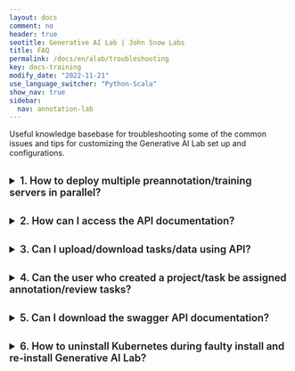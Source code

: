 ```yaml
---
layout: docs
comment: no
header: true
seotitle: Generative AI Lab | John Snow Labs
title: FAQ
permalink: /docs/en/alab/troubleshooting
key: docs-training
modify_date: "2022-11-21"
use_language_switcher: "Python-Scala"
show_nav: true
sidebar:
  nav: annotation-lab
---
```


<style>
  details {
    font-size: 16px;
    margin-bottom: 20px;
  }

  details > p:last-child {
    margin-bottom: 40px;
  }

  summary {
    font-size: 18px;
    font-weight: 600;
    margin-bottom: 10px;
  }

  .anchor {
    font-size: 30px;
    font-weight: 600;
    margin-bottom: 20px;
  }

  .shell-output pre.highlight {
    background-color: #efefef !important;
    color: #4e4e4e;
  }

  .shell-output pre.highlight .nb {
    color: #00a7fa;
  }

  .shell-output code {
    font-family: monospace;
  }

  pre {
    max-height: 500px;
  }
</style>

Useful knowledge basebase for troubleshooting some of the common issues and tips for customizing the Generative AI Lab set up and configurations.

<br />


<Element name="faq">

<details markdown="1">
<summary>1. How to deploy multiple preannotation/training servers in parallel?</summary>

By default the Generative AI Lab installation is configured to use only one model server. If you want to allow the deployment of multiple model servers (e.g. up to 3), open the `annotationlab-upgrader.sh` script located under the `artifacts` folder of your Generative AI Lab installation directory. Update the below configuration properties in the `annotaionlab-upgrader.sh` script for deploying upto 3 model servers.

```sh
--set airflow.model_server.count=3
--set model_server.count=3
```
Save the file and re-run this script for the changes to take effect.
</details>

<details markdown="1">
<summary>2. How can I access the API documentation?</summary>

API documentation is included in the Generative AI Lab setup. So you will need to first set up Generative AI Lab. Only _admin_ user can view the API documentation available under `Settings > API Integration`.

</details>

<details markdown="1">
<summary>3. Can I upload/download tasks/data using API?</summary>

Yes, it is possible to perform both the upload and download operations using API. There is import and export API for those operations. You can get more details about it from the API documentation.

</details>

<details markdown="1">
<summary>4. Can the user who created a project/task be assigned annotation/review tasks?</summary>

The project owner has by default all permissions (annotator, reviewer, manager). So we do not need to explicitly assign the annotator or reviewer role to the owner for the tasks.

</details>

<details markdown="1">
<summary>5. Can I download the swagger API documentation?</summary>

No. At present you can only access the API documentation directly from the API integration page under `Settings > API Integration`.

</details>

<details markdown="1">

<summary>6. How to uninstall Kubernetes during faulty install and re-install Generative AI Lab?</summary>

If you have access to backend CLI then you can follow the steps below to fix faulty installation issue.

1. Go to /usr/local/bin

   ```sh
   cd /usr/local/bin
   ```

2. Run the uninstall script

   ```sh
   ./k3s-uninstall.sh
   ```

3. Re-run the installer script from the project folder

   ```sh
   ./k3s-installer.sh
   ```

4. Run the Generative AI Lab installer

   ```sh
   ./annotationlab-installer.sh
   ```

This will take some time and produce the output below:

{:.shell-output}

```sh
NAME               STATUS   ROLES                  AGE     VERSION
ip-172-31-91-230   Ready    control-plane,master   3m38s   v1.22.4+k3s1
Image is up to date for sha256:18481c1d051558c1e2e3620ba4ddf15cf4734fe35dc45fbf8065752925753c9d
Image is up to date for sha256:a5b6ca180ebba94863ac9310ebcfacaaa64aca9efaa3b1f07ff4fad90ff76f68
Image is up to date for sha256:55208fe5388a7974bc4e3d63cfe20b2f097a79e99e9d10916752c3f8da560aa6
Image is up to date for sha256:a566a53e9ae7171faac1ce58db1d48cf029fbeb6cbf28cd53fd9651d5039429c
Image is up to date for sha256:09ad16bd0d3fb577cbfdbbdc754484f707b528997d64e431cba19ef7d97ed785
NAME: annotationlab
LAST DEPLOYED: Thu Sep 22 14:16:10 2022
NAMESPACE: default
STATUS: deployed
REVISION: 1
NOTES:
#############################################################################

Thank you for installing annotationlab. Please run the following commands to get the credentials.

export KEYCLOAK_CLIENT_SECRET_KEY=$(kubectl get secret annotationlab-secret --template={{.data.KEYCLOAK_CLIENT_SECRET_KEY}} | base64 --decode; echo)
export PG_PASSWORD=$(kubectl get secrets annotationlab-postgresql  -o yaml | grep '  postgresql-password:' | cut -d ' ' -f 4 | base64 -d; echo)
export PG_KEYCLOAK_PASSWORD=$(kubectl get secrets annotationlab-keyclo-postgres -o yaml | grep '  postgresql-password:' | cut -d ' ' -f 4 | base64 -d; echo)
export ADMIN_PASSWORD=$(kubectl get secret annotationlab-keyclo-admincreds --template={{.data.password}} | base64 --decode; echo)

#############################################################################
```
</details>
</Element>